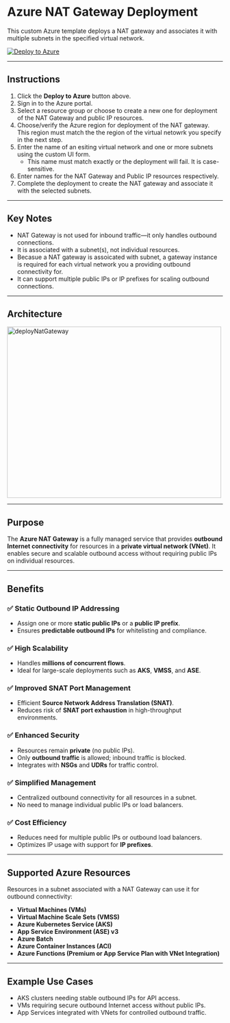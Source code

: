 # Azure NAT Gateway Deployment

This custom Azure template deploys a NAT gateway and associates it with multiple subnets in the specified virtual network.

[![Deploy to Azure](https://aka.ms/deploytoazurebutton)](https://portal.azure.com/#create/Microsoft.Template/uri/https%3A%2F%2Fraw.githubusercontent.com%2Fazurearchetype%2FdeployNatGateway%2Fmain%2FmainTemplate.json/createUIDefinitionUri/https%3A%2F%2Fraw.githubusercontent.com%2Fazurearchetype%2FdeployNatGateway%2Fmain%2FcreateUiDefinition.json)

---

## Instructions
1. Click the **Deploy to Azure** button above.
2. Sign in to the Azure portal.
3. Select a resource group or choose to create a new one for deployment of the NAT Gateway
   and public IP resources.
4. Choose/verify the Azure region for deployment of the NAT gateway. This region must match the
   the region of the virtual netowrk you specify in the next step.
5. Enter the name of an esiting virtual network and one or more subnets using the custom UI form.
   * This name must match exactly or the deployment will fail. It is case-sensitive.
6. Enter names for the NAT Gateway and Public IP resources respectively.
7. Complete the deployment to create the NAT gateway and associate it with the selected subnets.

---

## Key Notes

- NAT Gateway is not used for inbound traffic—it only handles outbound connections.
- It is associated with a subnet(s), not individual resources.
- Becasue a NAT gateway is assoicated with subnet, a gateway instance is required for each
   virtual network you a providing outbound connectivity for.
- It can support multiple public IPs or IP prefixes for scaling outbound connections.

---

## Architecture

<img width="500" height="400" alt="deployNatGateway" src="https://github.com/user-attachments/assets/746d797f-ebac-4f0d-baf8-d0ace26b29e4" />

---

## Purpose

The **Azure NAT Gateway** is a fully managed service that provides **outbound Internet connectivity** for resources in a **private virtual network (VNet)**. It enables secure and scalable outbound access without requiring public IPs on individual resources.

---

## Benefits
### ✅ Static Outbound IP Addressing
- Assign one or more **static public IPs** or a **public IP prefix**.
- Ensures **predictable outbound IPs** for whitelisting and compliance.

### ✅ High Scalability
- Handles **millions of concurrent flows**.
- Ideal for large-scale deployments such as **AKS**, **VMSS**, and **ASE**.

### ✅ Improved SNAT Port Management
- Efficient **Source Network Address Translation (SNAT)**.
- Reduces risk of **SNAT port exhaustion** in high-throughput environments.

### ✅ Enhanced Security
- Resources remain **private** (no public IPs).
- Only **outbound traffic** is allowed; inbound traffic is blocked.
- Integrates with **NSGs** and **UDRs** for traffic control.

### ✅ Simplified Management
- Centralized outbound connectivity for all resources in a subnet.
- No need to manage individual public IPs or load balancers.

### ✅ Cost Efficiency
- Reduces need for multiple public IPs or outbound load balancers.
- Optimizes IP usage with support for **IP prefixes**.

---

## Supported Azure Resources

Resources in a subnet associated with a NAT Gateway can use it for outbound connectivity:

- **Virtual Machines (VMs)**
- **Virtual Machine Scale Sets (VMSS)**
- **Azure Kubernetes Service (AKS)**
- **App Service Environment (ASE) v3**
- **Azure Batch**
- **Azure Container Instances (ACI)**
- **Azure Functions (Premium or App Service Plan with VNet Integration)**

---

## Example Use Cases

- AKS clusters needing stable outbound IPs for API access.
- VMs requiring secure outbound Internet access without public IPs.
- App Services integrated with VNets for controlled outbound traffic.


